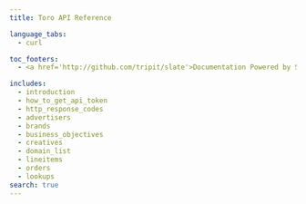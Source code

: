 ```yaml
---
title: Toro API Reference

language_tabs:
  - curl

toc_footers:
  - <a href='http://github.com/tripit/slate'>Documentation Powered by Slate</a>

includes:
  - introduction
  - how_to_get_api_token
  - http_response_codes
  - advertisers
  - brands
  - business_objectives
  - creatives
  - domain_list
  - lineitems
  - orders
  - lookups
search: true
---
```

